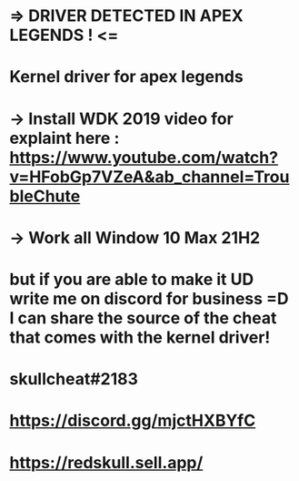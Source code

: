 # => DRIVER DETECTED IN APEX LEGENDS ! <=
# Kernel driver for apex legends
# -> Install WDK 2019 video for explaint here : https://www.youtube.com/watch?v=HFobGp7VZeA&ab_channel=TroubleChute
# -> Work all Window 10 Max 21H2

# but if you are able to make it UD write me on discord for business =D I can share the source of the cheat that comes with the kernel driver!
# skullcheat#2183
# https://discord.gg/mjctHXBYfC
# https://redskull.sell.app/
